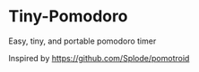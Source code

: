 # Tiny-Pomodoro
Easy, tiny, and portable pomodoro timer

Inspired by https://github.com/Splode/pomotroid
